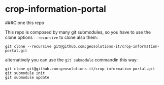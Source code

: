 crop-information-portal
=======================

###Clone this repo

This repo is composed by many git submodules, so you have to use the clone options ``--recursive`` to clone also them:

``git clone --recursive git@github.com:geosolutions-it/crop-information-portal.git``

alternatively you can use the ``git submodule`` commandin this way:

```
git clone git@github.com:geosolutions-it/crop-information-portal.git
git submodule init
git submodule update
```
